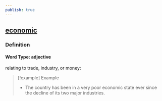 ```yaml
---
publish: true
---
```


## [economic](https://dictionary.cambridge.org/dictionary/english/economic)

### Definition
#### Word Type: adjective
relating to trade, industry, or money:

>[!example] Example
> - The country has been in a very poor economic state ever since the decline of its two major industries.
